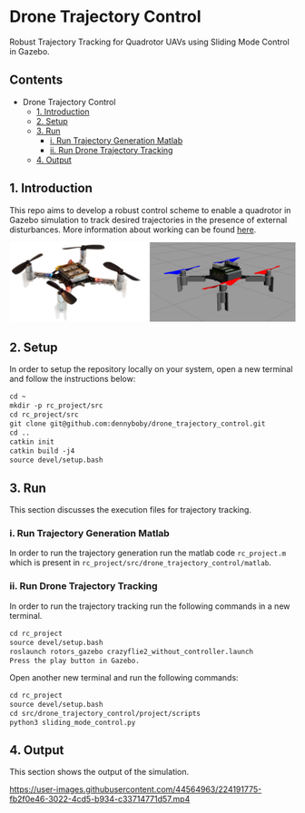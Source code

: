 # Drone Trajectory Control
Robust Trajectory Tracking for Quadrotor UAVs using Sliding Mode Control in Gazebo.

## Contents
- Drone Trajectory Control
  - [1. Introduction](#1-introduction)
  - [2. Setup](#2-setup)
  - [3. Run](#3-run)
    - [i. Run Trajectory Generation Matlab](#i-run-trajectory-generation-matlab)
    - [ii. Run Drone Trajectory Tracking](#ii-run-drone-trajectory-tracking)
  - [4. Output](#4-output)

## 1. Introduction
This repo aims to develop a robust control scheme to enable a quadrotor in Gazebo simulation to track desired trajectories in the presence of external disturbances. More information about working can be found [here](https://github.com/dennyboby/drone_trajectory_control/tree/master/docs/document).

![](docs/img/drone.png)

## 2. Setup
In order to setup the repository locally on your system, open a new terminal and follow the instructions below:

    cd ~
    mkdir -p rc_project/src
    cd rc_project/src
    git clone git@github.com:dennyboby/drone_trajectory_control.git
    cd ..
    catkin init
    catkin build -j4
    source devel/setup.bash

## 3. Run
This section discusses the execution files for trajectory tracking.

### i. Run Trajectory Generation Matlab
In order to run the trajectory generation run the matlab code `rc_project.m` which is present in `rc_project/src/drone_trajectory_control/matlab`.

### ii. Run Drone Trajectory Tracking
In order to run the trajectory tracking run the following commands in a new terminal.

    cd rc_project
    source devel/setup.bash
    roslaunch rotors_gazebo crazyflie2_without_controller.launch
    Press the play button in Gazebo.

Open another new terminal and run the following commands:

    cd rc_project
    source devel/setup.bash
    cd src/drone_trajectory_control/project/scripts
    python3 sliding_mode_control.py

## 4. Output
This section shows the output of the simulation.

https://user-images.githubusercontent.com/44564963/224191775-fb2f0e46-3022-4cd5-b934-c33714771d57.mp4
